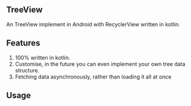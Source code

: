 ## TreeView

An TreeView implement in Android with RecyclerView written in kotlin.

## Features

1. 100% written in kotlin.
2. Customise, in the future you can even implement your own tree data structure.
3. Fetching data asynchronously, rather than loading it all at once

## Usage